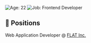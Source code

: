![Age: 22](https://img.shields.io/badge/age-22-green?style=for-the-badge)
![Job: Frontend Developer](https://img.shields.io/badge/work-frontend%20developer-orange?style=for-the-badge)  

## 📛 Positions
Web Application Developer @ [FLAT Inc.](https://wd-flat.com/)
